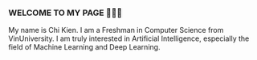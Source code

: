 ### WELCOME TO MY PAGE 👋👋👋
My name is Chi Kien. I am a Freshman in Computer Science from VinUniversity. I am truly interested in Artificial Intelligence, especially the field of Machine Learning and Deep Learning.<be>
<!--
<a href="https://github.com/chikien07012006/My-CV">
  <!-- Change the `github-readme-stats.anuraghazra1.vercel.app` to `github-readme-stats.vercel.app`  
  <img align="center" src="https://github-readme-stats.vercel.app/api/pin/?username=chikien07012006&repo=My-CV&theme=cobalt" />
</a>  
<!--
<a href="https://github.com/chikien07012006/NLP_Career_Levels_Classification">
  <!-- Change the `github-readme-stats.anuraghazra1.vercel.app` to `github-readme-stats.vercel.app`  
  <img align="center" src="https://github-readme-stats.vercel.app/api/pin/?username=chikien07012006&repo=NLP_Career_Levels_Classification&theme=radical" />
</a>    
<!--
<a href="https://github.com/chikien07012006/CNN-Cifar10">
  <!-- Change the `github-readme-stats.anuraghazra1.vercel.app` to `github-readme-stats.vercel.app`  
  <img align="center" src="https://github-readme-stats.vercel.app/api/pin/?username=chikien07012006&repo=CNN-Cifar10&theme=merko" />
</a>
<!--
<a href="https://github.com/chikien07012006/Guitar_Amaze">
  <!-- Change the `github-readme-stats.anuraghazra1.vercel.app` to `github-readme-stats.vercel.app`  
  <img align="center" src="https://github-readme-stats.vercel.app/api/pin/?username=chikien07012006&repo=Guitar_Amaze&theme=gruvbox" />
</a>    
<!--
<a href="https://github.com/chikien07012006/Sign_Speak">
  <!-- Change the `github-readme-stats.anuraghazra1.vercel.app` to `github-readme-stats.vercel.app`  
  <img align="center" src="https://github-readme-stats.vercel.app/api/pin/?username=chikien07012006&repo=Sign_Speak&theme=dark" />
</a>
<!--
<a href="https://github.com/chikien07012006/CNN-Mnist">
  <!-- Change the `github-readme-stats.anuraghazra1.vercel.app` to `github-readme-stats.vercel.app`  
  <img align="center" src="https://github-readme-stats.vercel.app/api/pin/?username=chikien07012006&repo=CNN-Mnist&theme=onedark" />
</a>  
<!--
<a href="https://github.com/chikien07012006/Competitive_Prog">
  <!-- Change the `github-readme-stats.anuraghazra1.vercel.app` to `github-readme-stats.vercel.app`  
  <img align="center" src="https://github-readme-stats.anuraghazra1.vercel.app/api/pin/?username=chikien07012006&repo=Competitive_Prog&theme=radical" />
</a>
<!--
<a href="https://github.com/chikien07012006/Diabetes_Prediction">
  <!-- Change the `github-readme-stats.anuraghazra1.vercel.app` to `github-readme-stats.vercel.app`  
  <img align="center" src="https://github-readme-stats.anuraghazra1.vercel.app/api/pin/?username=chikien07012006&repo=Diabetes_Prediction&theme=cobalt" />
</a>
<!--
<a href="https://github.com/chikien07012006/Math_Score_Prediction">
  <!-- Change the `github-readme-stats.anuraghazra1.vercel.app` to `github-readme-stats.vercel.app`  
  <img align="center" src="https://github-readme-stats.anuraghazra1.vercel.app/api/pin/?username=chikien07012006&repo=Math_Score_Prediction&theme=synthwave" />
</a>   
<!--
<a href="https://github.com/chikien07012006/AI-Challenge">
  <!-- Change the `github-readme-stats.anuraghazra1.vercel.app` to `github-readme-stats.vercel.app`  
  <img align="center" src="https://github-readme-stats.anuraghazra1.vercel.app/api/pin/?username=chikien07012006&repo=AI-Challenge&theme=highcontrast" />
</a>

